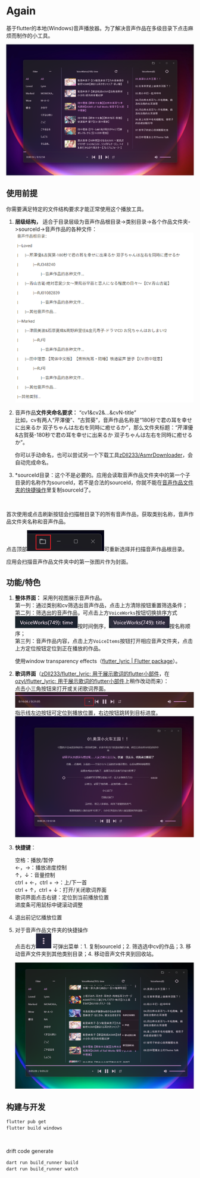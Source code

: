 # Again

基于flutter的本地(Windows)音声播放器。为了解决音声作品在多级目录下点击麻烦而制作的小工具。

​![image-20241130152024-j7hmxca](screenshots/image-20241130152024-j7hmxca.png)​

## 使用前提

你需要满足特定的文件结构要求才能正常使用这个播放工具。

1. **层级结构，** 适合于目录层级为音声作品根目录->类别目录->各个作品文件夹->sourceId->音声作品的各种文件：  
    ​![image-20241130162249-m0y0olf](screenshots/image-20241130162249-m0y0olf.png)​
2. 音声作品**文件夹命名要求：** “cv1&cv2&...&cvN-title”  
    比如，cv有两人“芹澤優”、“古賀葵”，音声作品名称是“180秒で君の耳を幸せに出来るか 双子ちゃんは左右を同時に癒せるか”，那么文件夹标题：“芹澤優&古賀葵-180秒で君の耳を幸せに出来るか 双子ちゃんは左右を同時に癒せるか”。

    你可以手动命名，也可以尝试另一个下载工具[zDll233/AsmrDownloader](https://github.com/zDll233/AsmrDownloader)，会自动完成命名。
3. *sourceId目录：这个不是必要的。应用会读取音声作品文件夹中的第一个子目录的名称作为sourceId，若不是合法的sourceId，你就不能在[音声作品文件夹的快捷操作](siyuan://blocks/20241130153113-n2hhlxk)里复制sourceId了。

‍

首次使用或点击刷新按钮会扫描根目录下的所有音声作品，获取类别名称，音声作品文件夹名称和音声作品。

点击顶部![image-20241130155747-25btccu](screenshots/image-20241130155747-25btccu.png)可重新选择并扫描音声作品根目录。

应用会扫描音声作品文件夹中的第一张图片作为封面。

## 功能/特色

1. **整体界面：** 采用列视图展示音声作品。  
    第一列：通过类别和cv筛选出音声作品，点击上方清除按钮重置筛选条件；  
    第二列：筛选出的音声作品，可点击上方`VoiceWorks`​按钮切换排序方式![image-20241130153612-m33gkuy](screenshots/image-20241130153612-m33gkuy.png)按时间倒序，![image-20241130153708-9aw5yph](screenshots/image-20241130153708-9aw5yph.png)按名称顺序；  
    第三列：音声作品内容，点击上方`VoiceItems`​按钮打开相应音声文件夹，点击上方定位按钮定位到正在播放的作品。

    使用window transparency effects（[flutter_lyric | Flutter package](https://pub.dev/packages/flutter_lyric)）。
2. **歌词界面**（[zDll233/flutter_lyric: 用于展示歌词的flutter小部件](https://github.com/zDll233/flutter_lyric)，在[ozyl/flutter_lyric: 用于展示歌词的flutter小部件](https://github.com/ozyl/flutter_lyric)上稍作改动而来）：  
    点击小三角按钮来打开或关闭歌词界面。![image-20241130160839-kp28253](screenshots/image-20241130160839-kp28253.png)  
    指示线左边按钮可定位到播放位置，右边按钮跳转到目标进度。  
    ​![image-20241130152840-tf9pvv6](screenshots/image-20241130152840-tf9pvv6.png)​

4. **快捷键**：

    空格：播放/暂停  
    ←，→：播放进度控制  
    ↑，↓：音量控制  
    ctrl + ←，ctrl + →：上/下一首  
    ctrl + ↑，ctrl + ↓：打开/关闭歌词界面  
    歌词界面点击右键：定位到当前播放位置  
    进度条可用鼠标中键滚动调整      
5. 退出前记忆播放位置
6. 对于音声作品文件夹的快捷操作  
    点击右方![image-20241130153205-ku6s445](screenshots/image-20241130153205-ku6s445.png) 可弹出菜单：1. 复制sourceId；2. 筛选选中cv的作品；3. 移动音声文件夹到其他类别目录；4. 移动音声文件夹到回收站。

    ​![image-20241130153137-g7x5cv8](screenshots/image-20241130153137-g7x5cv8.png)​

## 构建与开发

```powershell
flutter pub get
flutter build windows
```

‍

drift code generate

```powershell
dart run build_runner build
dart run build_runner watch
```

‍
